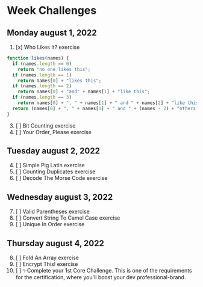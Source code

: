 # Week Challenges

## Monday august 1, 2022
1. [x] Who Likes It? exercise
```JavaScript
function likes(names) {
  if (names.length == 0) 
    return "no one likes this";
  if (names.length == 1) 
    return names[0] + "likes this";
  if (names.length == 2) 
    return names[0] + "and" + names[1] + "like this";
  if (names.length == 3) 
    return names[0] + ", " + names[1] + " and " + names[2] + "like this";
  return (names[0] + ", " + names[1] + " and " + (names - 2) + "others like this");
}
```
3. [ ] Bit Counting exercise
4. [ ] Your Order, Please exercise

## Tuesday august 2, 2022
4. [ ] Simple Pig Latin exercise
5. [ ] Counting Duplicates exercise
6. [ ] Decode The Morse Code exercise

## Wednesday august 3, 2022
7. [ ] Valid Parentheses exercise
8. [ ] Convert String To Camel Case exercise
9. [ ] Unique In Order exercise

## Thursday august 4, 2022
8. [ ] Fold An Array exercise
9. [ ] Encrypt This! exercise
10. [ ] ✨Complete your 1st Core Challenge. This is one of the requirements for the certification, where you'll boost your dev professional-brand.
